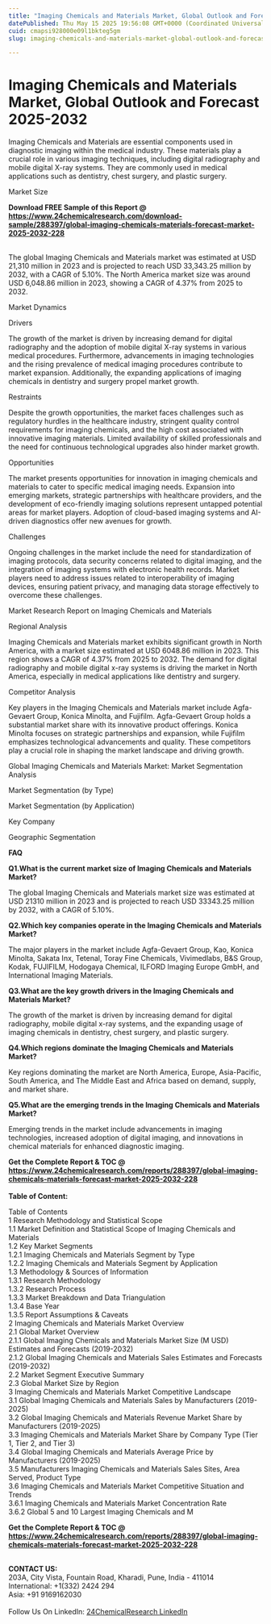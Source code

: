 ```yaml
---
title: "Imaging Chemicals and Materials Market, Global Outlook and Forecast 2025-2032"
datePublished: Thu May 15 2025 19:56:08 GMT+0000 (Coordinated Universal Time)
cuid: cmapsi928000e09l1bkteg5gm
slug: imaging-chemicals-and-materials-market-global-outlook-and-forecast-2025-2032

---
```


# Imaging Chemicals and Materials Market, Global Outlook and Forecast 2025-2032

<p>Imaging Chemicals and Materials are essential components used in diagnostic imaging within the medical industry. These materials play a crucial role in various imaging techniques, including digital radiography and mobile digital X-ray systems. They are commonly used in medical applications such as dentistry, chest surgery, and plastic surgery.</p><p>
Market Size</p><p>
</p><div><b>Download FREE Sample of this Report @ 
            <a href="https://www.24chemicalresearch.com/download-sample/288397/global-imaging-chemicals-materials-forecast-market-2025-2032-228">
            https://www.24chemicalresearch.com/download-sample/288397/global-imaging-chemicals-materials-forecast-market-2025-2032-228</a></b></div><br><p>The global Imaging Chemicals and Materials market was estimated at USD 21,310 million in 2023 and is projected to reach USD 33,343.25 million by 2032, with a CAGR of 5.10%. The North America market size was around USD 6,048.86 million in 2023, showing a CAGR of 4.37% from 2025 to 2032.</p><p>
Market Dynamics</p><p>
Drivers</p><p>
</p><p>The growth of the market is driven by increasing demand for digital radiography and the adoption of mobile digital X-ray systems in various medical procedures. Furthermore, advancements in imaging technologies and the rising prevalence of medical imaging procedures contribute to market expansion. Additionally, the expanding applications of imaging chemicals in dentistry and surgery propel market growth.</p><p>
Restraints</p><p>
</p><p>Despite the growth opportunities, the market faces challenges such as regulatory hurdles in the healthcare industry, stringent quality control requirements for imaging chemicals, and the high cost associated with innovative imaging materials. Limited availability of skilled professionals and the need for continuous technological upgrades also hinder market growth.</p><p>
Opportunities</p><p>
</p><p>The market presents opportunities for innovation in imaging chemicals and materials to cater to specific medical imaging needs. Expansion into emerging markets, strategic partnerships with healthcare providers, and the development of eco-friendly imaging solutions represent untapped potential areas for market players. Adoption of cloud-based imaging systems and AI-driven diagnostics offer new avenues for growth.</p><p>
Challenges</p><p>
</p><p>Ongoing challenges in the market include the need for standardization of imaging protocols, data security concerns related to digital imaging, and the integration of imaging systems with electronic health records. Market players need to address issues related to interoperability of imaging devices, ensuring patient privacy, and managing data storage effectively to overcome these challenges.</p><p>
Market Research Report on Imaging Chemicals and Materials</p><p>
Regional Analysis</p><p>
</p><p>Imaging Chemicals and Materials market exhibits significant growth in North America, with a market size estimated at USD 6048.86 million in 2023. This region shows a CAGR of 4.37% from 2025 to 2032. The demand for digital radiography and mobile digital x-ray systems is driving the market in North America, especially in medical applications like dentistry and surgery.</p><p>
Competitor Analysis</p><p>
</p><p>Key players in the Imaging Chemicals and Materials market include Agfa-Gevaert Group, Konica Minolta, and Fujifilm. Agfa-Gevaert Group holds a substantial market share with its innovative product offerings. Konica Minolta focuses on strategic partnerships and expansion, while Fujifilm emphasizes technological advancements and quality. These competitors play a crucial role in shaping the market landscape and driving growth.</p><p>
Global Imaging Chemicals and Materials Market: Market Segmentation Analysis</p><p>
Market Segmentation (by Type)</p><p>
</p><p>
Market Segmentation (by Application)</p><p>
</p><p>
Key Company</p><p>
</p><p>
Geographic Segmentation</p><p>
</p><p>
<strong>FAQ </strong></p><p>
<strong>Q1.What is the current market size of Imaging Chemicals and Materials Market?</strong></p><p>
</p><p>The global Imaging Chemicals and Materials market size was estimated at USD 21310 million in 2023 and is projected to reach USD 33343.25 million by 2032, with a CAGR of 5.10%.</p><p>
<strong>Q2.Which key companies operate in the Imaging Chemicals and Materials Market?</strong></p><p>
</p><p>The major players in the market include Agfa-Gevaert Group, Kao, Konica Minolta, Sakata Inx, Tetenal, Toray Fine Chemicals, Vivimedlabs, B&amp;S Group, Kodak, FUJIFILM, Hodogaya Chemical, ILFORD Imaging Europe GmbH, and International Imaging Materials.</p><p>
<strong>Q3.What are the key growth drivers in the Imaging Chemicals and Materials Market?</strong></p><p>
</p><p>The growth of the market is driven by increasing demand for digital radiography, mobile digital x-ray systems, and the expanding usage of imaging chemicals in dentistry, chest surgery, and plastic surgery.</p><p>
<strong>Q4.Which regions dominate the Imaging Chemicals and Materials Market?</strong></p><p>
</p><p>Key regions dominating the market are North America, Europe, Asia-Pacific, South America, and The Middle East and Africa based on demand, supply, and market share.</p><p>
<strong>Q5.What are the emerging trends in the Imaging Chemicals and Materials Market?</strong></p><p>
</p><p>Emerging trends in the market include advancements in imaging technologies, increased adoption of digital imaging, and innovations in chemical materials for enhanced diagnostic imaging.</p>

<div><b>Get the Complete Report & TOC @ 
            <a href="https://www.24chemicalresearch.com/reports/288397/global-imaging-chemicals-materials-forecast-market-2025-2032-228">
            https://www.24chemicalresearch.com/reports/288397/global-imaging-chemicals-materials-forecast-market-2025-2032-228</a></b></div><br>
            <b>Table of Content:</b><p>Table of Contents<br />
1 Research Methodology and Statistical Scope<br />
1.1 Market Definition and Statistical Scope of Imaging Chemicals and Materials<br />
1.2 Key Market Segments<br />
1.2.1 Imaging Chemicals and Materials Segment by Type<br />
1.2.2 Imaging Chemicals and Materials Segment by Application<br />
1.3 Methodology & Sources of Information<br />
1.3.1 Research Methodology<br />
1.3.2 Research Process<br />
1.3.3 Market Breakdown and Data Triangulation<br />
1.3.4 Base Year<br />
1.3.5 Report Assumptions & Caveats<br />
2 Imaging Chemicals and Materials Market Overview<br />
2.1 Global Market Overview<br />
2.1.1 Global Imaging Chemicals and Materials Market Size (M USD) Estimates and Forecasts (2019-2032)<br />
2.1.2 Global Imaging Chemicals and Materials Sales Estimates and Forecasts (2019-2032)<br />
2.2 Market Segment Executive Summary<br />
2.3 Global Market Size by Region<br />
3 Imaging Chemicals and Materials Market Competitive Landscape<br />
3.1 Global Imaging Chemicals and Materials Sales by Manufacturers (2019-2025)<br />
3.2 Global Imaging Chemicals and Materials Revenue Market Share by Manufacturers (2019-2025)<br />
3.3 Imaging Chemicals and Materials Market Share by Company Type (Tier 1, Tier 2, and Tier 3)<br />
3.4 Global Imaging Chemicals and Materials Average Price by Manufacturers (2019-2025)<br />
3.5 Manufacturers Imaging Chemicals and Materials Sales Sites, Area Served, Product Type<br />
3.6 Imaging Chemicals and Materials Market Competitive Situation and Trends<br />
3.6.1 Imaging Chemicals and Materials Market Concentration Rate<br />
3.6.2 Global 5 and 10 Largest Imaging Chemicals and M</p>

<div><b>Get the Complete Report & TOC @ 
            <a href="https://www.24chemicalresearch.com/reports/288397/global-imaging-chemicals-materials-forecast-market-2025-2032-228">
            https://www.24chemicalresearch.com/reports/288397/global-imaging-chemicals-materials-forecast-market-2025-2032-228</a></b></div><br>

<b>CONTACT US:</b><br>
            203A, City Vista, Fountain Road, Kharadi, Pune, India - 411014<br>
            International: +1(332) 2424 294<br>
            Asia: +91 9169162030 <br><br>
            Follow Us On LinkedIn: <a href="https://www.linkedin.com/company/24chemicalresearch/">24ChemicalResearch LinkedIn</a>